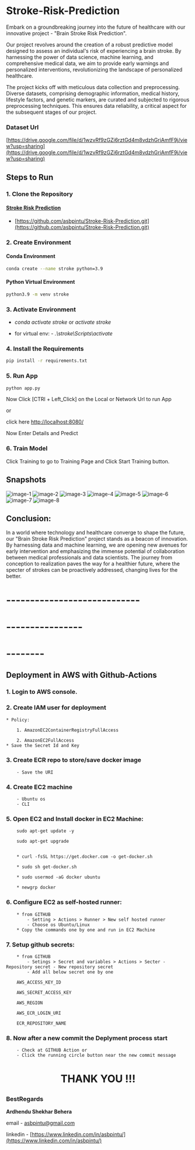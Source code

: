 # Stroke-Risk-Prediction


Embark on a groundbreaking journey into the future of healthcare with our innovative project - "Brain Stroke Risk Prediction".

Our project revolves around the creation of a robust predictive model designed to assess an individual's risk of experiencing a brain stroke. By harnessing the power of data science, machine learning, and comprehensive medical data, we aim to provide early warnings and personalized interventions, revolutionizing the landscape of personalized healthcare.


The project kicks off with meticulous data collection and preprocessing. Diverse datasets, comprising demographic information, medical history, lifestyle factors, and genetic markers, are curated and subjected to rigorous preprocessing techniques. This ensures data reliability, a critical aspect for the subsequent stages of our project.

### Dataset Url

[https://drive.google.com/file/d/1wzvRf9zGZi6rztGd4m8vdzhGriAmfF9j/view?usp=sharing](https://drive.google.com/file/d/1wzvRf9zGZi6rztGd4m8vdzhGriAmfF9j/view?usp=sharing)


## Steps to Run

### 1. Clone the Repository

#### [Stroke Risk Prediction](https://github.com/asbpintu/Stroke-Risk-Prediction.git)

+ [https://github.com/asbpintu/Stroke-Risk-Prediction.git](https://github.com/asbpintu/Stroke-Risk-Prediction.git)

### 2. Create Environment

#### Conda Environment

```bash
conda create --name stroke python=3.9
```
#### Python Virtual Environment

```bash
python3.9 -m venv stroke

```

### 3. Activate Environment

+ *conda activate stroke* or *activate stroke* 

+ for virtual env: - *.\stroke\Scripts\activate*
 

### 4. Install the Requirements
```bash
pip install -r requirements.txt
```



### 5. Run App

```bash
python app.py
```

Now Click [CTRl + Left_Click] on the Local or Network Url to run App

or

click here [http://localhost:8080/](http://localhost:8080/)

Now Enter Details and Predict


### 6. Train Model

Click Training to go to Training Page and Click Start Training button.


## Snapshots

![image-1](snapshots/Screenshot_15.png)
![image-2](snapshots/Screenshot_16.png)
![image-3](snapshots/Screenshot_17.png)
![image-4](snapshots/Screenshot_18.png)
![image-5](snapshots/Screenshot_19.png)
![image-6](snapshots/Screenshot_20.png)
![image-7](snapshots/Screenshot_21.png)
![image-8](snapshots/Screenshot_22.png)



## Conclusion:

In a world where technology and healthcare converge to shape the future, our "Brain Stroke Risk Prediction" project stands as a beacon of innovation. By harnessing data and machine learning, we are opening new avenues for early intervention and emphasizing the immense potential of collaboration between medical professionals and data scientists. The journey from conception to realization paves the way for a healthier future, where the specter of strokes can be proactively addressed, changing lives for the better.

# ----------------------------
# ----------------
# --------

## Deployment in AWS with Github-Actions

### 1. Login to AWS console.

### 2. Create IAM user for deployment

	* Policy:

        1. AmazonEC2ContainerRegistryFullAccess

        2. AmazonEC2FullAccess
    * Save the Secret Id and Key
	
### 3. Create ECR repo to store/save docker image

        - Save the URI

### 4. Create EC2 machine

        - Ubuntu os
        - CLI

### 5. Open EC2 and Install docker in EC2 Machine:
	
        sudo apt-get update -y

        sudo apt-get upgrade
        

        * curl -fsSL https://get.docker.com -o get-docker.sh

        * sudo sh get-docker.sh

        * sudo usermod -aG docker ubuntu

        * newgrp docker
	
### 6. Configure EC2 as self-hosted runner:

        * from GITHUB
            - Setting > Actions > Runner > New self hosted runner
            - Choose os Ubuntu/Linux
        * Copy the commands one by one and run in EC2 Machine

### 7. Setup github secrets:

        * from GITHUB
            - Setings > Secret and variables > Actions > Secter - Repository secret - New repository secret
            - Add all below secret one by one

        AWS_ACCESS_KEY_ID

        AWS_SECRET_ACCESS_KEY

        AWS_REGION

        AWS_ECR_LOGIN_URI

        ECR_REPOSITORY_NAME

### 8. Now after a new commit the Deplyment process start

        - Check at GITHUB Action or
        - Click the running circle button near the new commit message


# <p align="center">THANK YOU !!! </p>

### **BestRegards**

**Ardhendu Shekhar Behera**

email - [asbpintu@gmail.com](asbpintu@gmail.com)

linkedin - [https://www.linkedin.com/in/asbpintu/](https://www.linkedin.com/in/asbpintu/)
